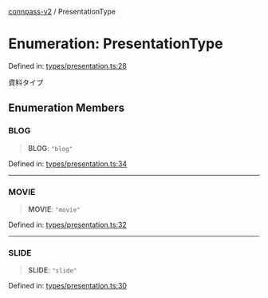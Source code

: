 [connpass-v2](../wiki/globals) / PresentationType

# Enumeration: PresentationType

Defined in: [types/presentation.ts:28](https://github.com/ryohidaka/node-connpass/blob/498bb7569eeb752a9c8dac2ec862504840e66957/src/types/presentation.ts#L28)

資料タイプ

## Enumeration Members

### BLOG

> **BLOG**: `"blog"`

Defined in: [types/presentation.ts:34](https://github.com/ryohidaka/node-connpass/blob/498bb7569eeb752a9c8dac2ec862504840e66957/src/types/presentation.ts#L34)

***

### MOVIE

> **MOVIE**: `"movie"`

Defined in: [types/presentation.ts:32](https://github.com/ryohidaka/node-connpass/blob/498bb7569eeb752a9c8dac2ec862504840e66957/src/types/presentation.ts#L32)

***

### SLIDE

> **SLIDE**: `"slide"`

Defined in: [types/presentation.ts:30](https://github.com/ryohidaka/node-connpass/blob/498bb7569eeb752a9c8dac2ec862504840e66957/src/types/presentation.ts#L30)
